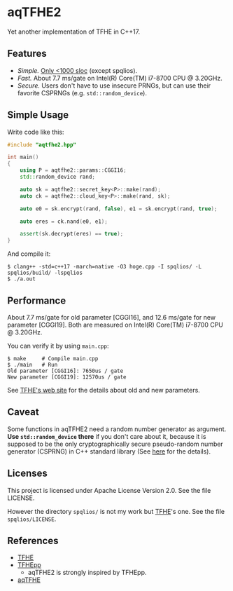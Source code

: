 # aqTFHE2

Yet another implementation of TFHE in C++17.

## Features

- _Simple._ [Only \<1000 sloc](https://github.com/ushitora-anqou/aqtfhe2/blob/8a92ba015db0e26177fb84840e3d4fd50d275aed/aqtfhe2.hpp) (except spqlios).
- _Fast._ About 7.7 ms/gate on Intel(R) Core(TM) i7-8700 CPU @ 3.20GHz.
- _Secure._ Users don't have to use insecure PRNGs, but can use their favorite CSPRNGs (e.g. `std::random_device`).

## Simple Usage

Write code like this:

```cpp
#include "aqtfhe2.hpp"

int main()
{
    using P = aqtfhe2::params::CGGI16;
    std::random_device rand;

    auto sk = aqtfhe2::secret_key<P>::make(rand);
    auto ck = aqtfhe2::cloud_key<P>::make(rand, sk);

    auto e0 = sk.encrypt(rand, false), e1 = sk.encrypt(rand, true);

    auto eres = ck.nand(e0, e1);

    assert(sk.decrypt(eres) == true);
}
```

And compile it:

```
$ clang++ -std=c++17 -march=native -O3 hoge.cpp -I spqlios/ -L spqlios/build/ -lspqlios
$ ./a.out
```

## Performance

About 7.7 ms/gate for old parameter [CGGI16], and 12.6 ms/gate for new parameter [CGGI19].
Both are measured on Intel(R) Core(TM) i7-8700 CPU @ 3.20GHz.

You can verify it by using `main.cpp`:

```
$ make     # Compile main.cpp
$ ./main   # Run
Old parameter [CGGI16]:	7650us / gate
New parameter [CGGI19]:	12570us / gate
```

See [TFHE's web site](https://tfhe.github.io/tfhe/security_and_params.html)
for the details about old and new parameters.

## Caveat

Some functions in aqTFHE2 need a random number generator as argument.
**Use `std::random_device` there** if you don't care about it,
because it is supposed to be the only cryptographically secure
pseudo-random number generator (CSPRNG) in C++ standard library
(See [here](https://timsong-cpp.github.io/cppwp/n4659/rand) for the details).

## Licenses

This project is licensed under Apache License Version 2.0.
See the file LICENSE.

However the directory `spqlios/` is not my work but [TFHE](https://tfhe.github.io/tfhe/)'s one.
See the file `spqlios/LICENSE`.

## References

- [TFHE](https://tfhe.github.io/tfhe/)
- [TFHEpp](https://github.com/virtualsecureplatform/TFHEpp)
    - aqTFHE2 is strongly inspired by TFHEpp.
- [aqTFHE](https://github.com/ushitora-anqou/aqTFHE)
